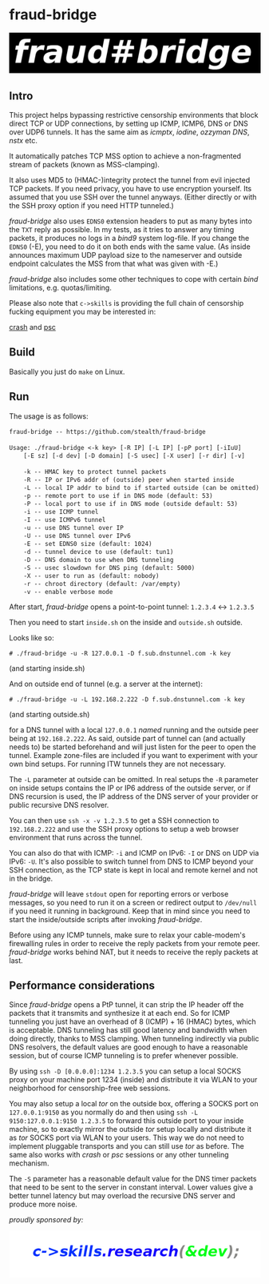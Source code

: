 fraud-bridge
============

<p align="center">
<img src="https://github.com/stealth/fraud-bridge/blob/master/fraud-bridge.jpg" />
</p>


Intro
-----

This project helps bypassing restrictive censorship environments that block
direct TCP or UDP connections, by setting up ICMP, ICMP6, DNS or DNS over UDP6
tunnels. It has the same aim as *icmptx*, *iodine*, *ozzyman DNS*, *nstx* etc.

It automatically patches TCP MSS option to achieve a non-fragmented stream
of packets (known as MSS-clamping).

It also uses MD5 to (HMAC-)integrity protect the tunnel
from evil injected TCP packets. If you need privacy, you have to use encryption
yourself. Its assumed that you use SSH over the tunnel anyways.
(Either directly or with the SSH proxy option if you need HTTP tunneled.)

*fraud-bridge* also uses `EDNS0` extension headers to put as many bytes into
the `TXT` reply as possible. In my tests, as it tries to answer any timing
packets, it produces no logs in a *bind9* system log-file. If you change
the `EDNS0` (-E), you need to do it on both ends with the same value.
(As inside announces maximum UDP payload size to the nameserver and outside
endpoint calculates the MSS from that what was given with -E.)

*fraud-bridge* also includes some other techniques to cope with
certain *bind* limitations, e.g. quotas/limiting.

Please also note that `c->skills` is providing the full chain of
censorship fucking equipment you may be interested in:

[crash](https://github.com/stealth/crash) and [psc](https://github.com/stealth/psc)

Build
-----

Basically you just do `make` on Linux.

Run
---

The usage is as follows:

```
fraud-bridge -- https://github.com/stealth/fraud-bridge

Usage: ./fraud-bridge <-k key> [-R IP] [-L IP] [-pP port] [-iIuU]
	[-E sz] [-d dev] [-D domain] [-S usec] [-X user] [-r dir] [-v]

	-k -- HMAC key to protect tunnel packets
	-R -- IP or IPv6 addr of (outside) peer when started inside
	-L -- local IP addr to bind to if started outside (can be omitted)
	-p -- remote port to use if in DNS mode (default: 53)
	-P -- local port to use if in DNS mode (outside default: 53)
	-i -- use ICMP tunnel
	-I -- use ICMPv6 tunnel
	-u -- use DNS tunnel over IP
	-U -- use DNS tunnel over IPv6
	-E -- set EDNS0 size (default: 1024)
	-d -- tunnel device to use (default: tun1)
	-D -- DNS domain to use when DNS tunneling
	-S -- usec slowdown for DNS ping (default: 5000)
	-X -- user to run as (default: nobody)
	-r -- chroot directory (default: /var/empty)
	-v -- enable verbose mode
```

After start, *fraud-bridge* opens a point-to-point tunnel: `1.2.3.4` <-> `1.2.3.5`

Then you need to start `inside.sh` on the inside and `outside.sh` outside.

Looks like so:

```
# ./fraud-bridge -u -R 127.0.0.1 -D f.sub.dnstunnel.com -k key
```
(and starting inside.sh)

And on outside end of tunnel (e.g. a server at the internet):
```
# ./fraud-bridge -u -L 192.168.2.222 -D f.sub.dnstunnel.com -k key
```
(and starting outside.sh)

for a DNS tunnel with a local `127.0.0.1` *named* running and
the outside peer being at `192.168.2.222`. As said, outside part of
tunnel can (and actually needs to) be started beforehand and will just
listen for the peer to open the tunnel. Example zone-files are included if
you want to experiment with your own bind setups. For running ITW tunnels
they are not necessary.

The `-L` parameter at outside can be omitted. In real setups the `-R` parameter
on inside setups contains the IP or IP6 address of the outside server, or if
DNS recursion is used, the IP address of the DNS server of your provider or
public recursive DNS resolver.

You can then use `ssh -x -v 1.2.3.5` to get a SSH connection to `192.168.2.222`
and use the SSH proxy options to setup a web browser environment that runs
across the tunnel.

You can also do that with ICMP: `-i` and ICMP on IPv6: `-I` or DNS on UDP via
IPv6: `-U`.
It's also possible to switch tunnel from DNS to ICMP beyond your SSH connection,
as the TCP state is kept in local and remote kernel and not in the bridge.

*fraud-bridge* will leave `stdout` open for reporting errors or verbose messages,
so you need to run it on a screen or redirect output to `/dev/null` if you need
it running in background. Keep that in mind since you need to start the inside/outside
scripts after invoking *fraud-bridge*.

Before using any ICMP tunnels, make sure to relax your cable-modem's firewalling rules
in order to receive the reply packets from your remote peer. *fraud-bridge* works behind
NAT, but it needs to receive the reply packets at last.

Performance considerations
--------------------------

Since *fraud-bridge* opens a PtP tunnel, it can strip the IP header off the packets
that it transmits and synthesize it at each end. So for ICMP tunneling you just have
an overhead of 8 (ICMP) + 16 (HMAC) bytes, which is acceptable. DNS tunneling has still good latency and
bandwidth when doing directly, thanks to MSS clamping. When tunneling indirectly via public
DNS resolvers, the default values are good enough to have a reasonable session, but of course
ICMP tunneling is to prefer whenever possible.

By using `ssh -D [0.0.0.0]:1234 1.2.3.5` you can setup a local SOCKS proxy on your machine
port 1234 (inside) and distribute it via WLAN to your neighborhood for censorship-free web sessions.

You may also setup a local *tor* on the outside box, offering a SOCKS port on `127.0.0.1:9150`
as you normally do and then using `ssh -L 9150:127.0.0.1:9150 1.2.3.5` to forward this outside
port to your inside machine, so to exactly mirror the outside *tor* setup locally and distribute it
as *tor* SOCKS port via WLAN to your users. This way we do not need to implement pluggable transports
and you can still use *tor* as before. The same also works with *crash* or *psc* sessions or any other
tunneling mechanism.

The `-S` parameter has a reasonable default value for the DNS timer packets that need to be sent
to the server in constant interval. Lower values give a better tunnel latency but may overload
the recursive DNS server and produce more noise.


*proudly sponsored by:*
<p align="center">
<a href="https://github.com/c-skills/welcome">
<img src="https://github.com/c-skills/welcome/blob/master/logo.jpg"/>
</a>
</p>

